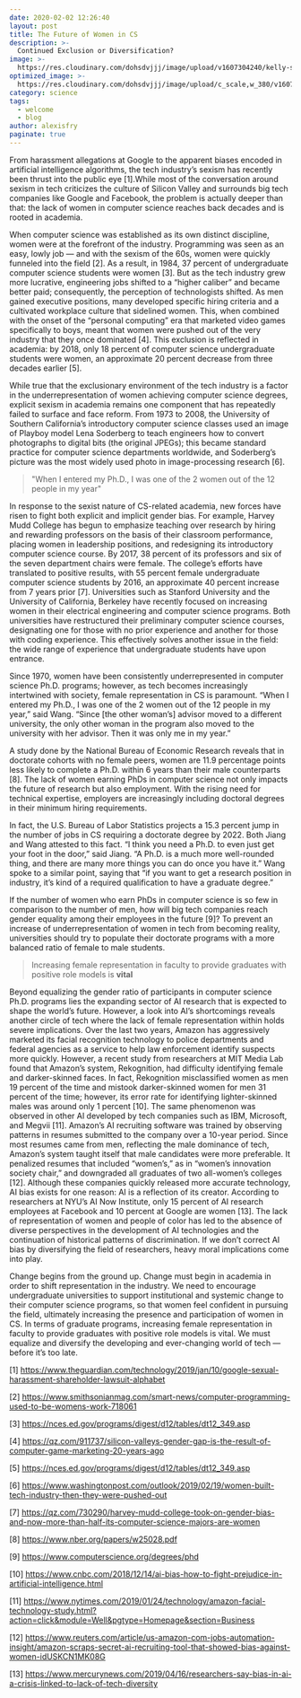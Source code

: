 ```yaml
---
date: 2020-02-02 12:26:40
layout: post
title: The Future of Women in CS
description: >-
  Continued Exclusion or Diversification?
image: >-
  https://res.cloudinary.com/dohsdvjjj/image/upload/v1607304240/kelly-sikkema-YK0HPwWDJ1I-unsplash_ywtauy.jpg
optimized_image: >-
  https://res.cloudinary.com/dohsdvjjj/image/upload/c_scale,w_380/v1607304240/kelly-sikkema-YK0HPwWDJ1I-unsplash_ywtauy.jpg
category: science
tags:
  - welcome
  - blog
author: alexisfry
paginate: true
---
```

From harassment allegations at Google to the apparent biases encoded in artificial intelligence algorithms, the tech industry’s sexism has recently been thrust into the public eye [1].While most of the conversation around sexism in tech criticizes the culture of Silicon Valley and surrounds big tech companies like Google and Facebook, the problem is actually deeper than that: the lack of women in computer science reaches back decades and is rooted in academia. 

When computer science was established as its own distinct discipline, women were at the forefront of the industry. Programming was seen as an easy, lowly job — and with the sexism of the 60s, women were quickly funneled into the field [2]. As a result, in 1984, 37 percent of undergraduate computer science students were women [3]. But as the tech industry grew more lucrative, engineering jobs shifted to a “higher caliber” and became better paid; consequently, the perception of technologists shifted. As men gained executive positions, many developed specific hiring criteria and a cultivated workplace culture that sidelined women. This, when combined with the onset of the “personal computing” era that marketed video games specifically to boys, meant that women were pushed out of the very industry that they once dominated [4]. This exclusion is reflected in academia: by 2018, only 18 percent of computer science undergraduate students were women, an approximate 20 percent decrease from three decades earlier [5].

While true that the exclusionary environment of the tech industry is a factor in the underrepresentation of women achieving computer science degrees, explicit sexism in academia remains one component that has repeatedly failed to surface and face reform. From 1973 to 2008, the University of Southern California’s introductory computer science classes used an image of Playboy model Lena Soderberg to teach engineers how to convert photographs to digital bits (the original JPEGs); this became standard practice for computer science departments worldwide, and Soderberg’s picture was the most widely used photo in image-processing research [6].

> "When I entered my Ph.D., I was one of the 2 women out of the 12 people in my year"

In response to the sexist nature of CS-related academia, new forces have risen to fight both explicit and implicit gender bias. For example, Harvey Mudd College has begun to emphasize teaching over research by hiring and rewarding professors on the basis of their classroom performance, placing women in leadership positions, and redesigning its introductory computer science course. By 2017, 38 percent of its professors and six of the seven department chairs were female. The college’s efforts have translated to positive results, with 55 percent female undergraduate computer science students by 2016, an approximate 40 percent increase from 7 years prior [7]. Universities such as Stanford University and the University of California, Berkeley have recently focused on increasing women in their electrical engineering and computer science programs. Both universities have restructured their preliminary computer science courses, designating one for those with no prior experience and another for those with coding experience. This effectively solves another issue in the field: the wide range of experience that undergraduate students have upon entrance.

Since 1970, women have been consistently underrepresented in computer science Ph.D. programs; however, as tech becomes increasingly intertwined with society, female representation in CS is paramount. “When I entered my Ph.D., I was one of the 2 women out of the 12 people in my year,” said Wang. “Since [the other woman’s] advisor moved to a different university, the only other woman in the program also moved to the university with her advisor. Then it was only me in my year.” 

A study done by the National Bureau of Economic Research reveals that in doctorate cohorts with no female peers, women are 11.9 percentage points less likely to complete a Ph.D. within 6 years than their male counterparts [8]. The lack of women earning PhDs in computer science not only impacts the future of research but also employment. With the rising need for technical expertise, employers are increasingly including doctoral degrees in their minimum hiring requirements. 

In fact, the U.S. Bureau of Labor Statistics projects a 15.3 percent jump in the number of jobs in CS requiring a doctorate degree by 2022. Both Jiang and Wang attested to this fact. “I think you need a Ph.D. to even just get your foot in the door,” said Jiang. “A Ph.D. is a much more well-rounded thing, and there are many more things you can do once you have it.” Wang spoke to a similar point, saying that “if you want to get a research position in industry, it’s kind of a required qualification to have a graduate degree.”

If the number of women who earn PhDs in computer science is so few in comparison to the number of men, how will big tech companies reach gender equality among their employees in the future [9]? To prevent an increase of underrepresentation of women in tech from becoming reality, universities should try to populate their doctorate programs with a more balanced ratio of female to male students.  

> Increasing female representation in faculty to provide graduates with positive role models is **vital**

Beyond equalizing the gender ratio of participants in computer science Ph.D. programs lies the expanding sector of AI research that is expected to shape the world’s future. However, a look into AI’s shortcomings reveals another circle of tech where the lack of female representation within holds severe implications. Over the last two years, Amazon has aggressively marketed its facial recognition technology to police departments and federal agencies as a service to help law enforcement identify suspects more quickly. However, a recent study from researchers at MIT Media Lab found that Amazon’s system, Rekognition, had difficulty identifying female and darker-skinned faces. In fact, Rekognition misclassified women as men 19 percent of the time and mistook darker-skinned women for men 31 percent of the time; however, its error rate for identifying lighter-skinned males was around only 1 percent [10]. The same phenomenon was observed in other AI developed by tech companies such as IBM, Microsoft, and Megvii [11]. Amazon’s AI recruiting software was trained by observing patterns in resumes submitted to the company over a 10-year period. Since most resumes came from men, reflecting the male dominance of tech, Amazon’s system taught itself that male candidates were more preferable. It penalized resumes that included “women’s,” as in “women’s innovation society chair,” and downgraded all graduates of two all-women’s colleges [12]. Although these companies quickly released more accurate technology, AI bias exists for one reason: AI is a reflection of its creator. According to researchers at NYU’s AI Now Institute, only 15 percent of AI research employees at Facebook and 10 percent at Google are women [13]. The lack of representation of women and people of color has led to the absence of diverse perspectives in the development of AI technologies and the continuation of historical patterns of discrimination. If we don’t correct AI bias by diversifying the field of researchers, heavy moral implications come into play.

Change begins from the ground up. Change must begin in academia in order to shift representation in the industry. We need to encourage undergraduate universities to support institutional and systemic change to their computer science programs, so that women feel confident in pursuing the field, ultimately increasing the presence and participation of women in CS. In terms of graduate programs, increasing female representation in faculty to provide graduates with positive role models is vital. We must equalize and diversify the developing and ever-changing world of tech — before it’s too late.

[1] <https://www.theguardian.com/technology/2019/jan/10/google-sexual-harassment-shareholder-lawsuit-alphabet>

[2] <https://www.smithsonianmag.com/smart-news/computer-programming-used-to-be-womens-work-718061>

[3] <https://nces.ed.gov/programs/digest/d12/tables/dt12_349.asp>

[4] <https://qz.com/911737/silicon-valleys-gender-gap-is-the-result-of-computer-game-marketing-20-years-ago>

[5] <https://nces.ed.gov/programs/digest/d12/tables/dt12_349.asp>

[6] <https://www.washingtonpost.com/outlook/2019/02/19/women-built-tech-industry-then-they-were-pushed-out>

[7] <https://qz.com/730290/harvey-mudd-college-took-on-gender-bias-and-now-more-than-half-its-computer-science-majors-are-women>

[8] <https://www.nber.org/papers/w25028.pdf>

[9] <https://www.computerscience.org/degrees/phd>

[10] <https://www.cnbc.com/2018/12/14/ai-bias-how-to-fight-prejudice-in-artificial-intelligence.html>

[11] <https://www.nytimes.com/2019/01/24/technology/amazon-facial-technology-study.html?action=click&module=Well&pgtype=Homepage&section=Business>

[12] <https://www.reuters.com/article/us-amazon-com-jobs-automation-insight/amazon-scraps-secret-ai-recruiting-tool-that-showed-bias-against-women-idUSKCN1MK08G>

[13] <https://www.mercurynews.com/2019/04/16/researchers-say-bias-in-ai-a-crisis-linked-to-lack-of-tech-diversity>

